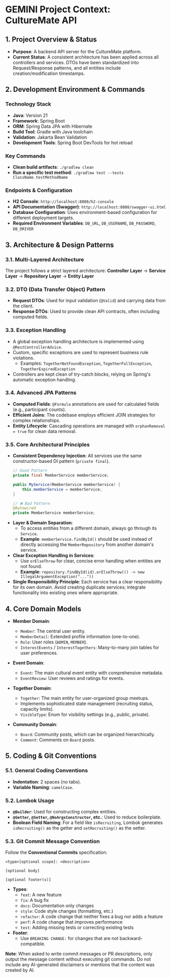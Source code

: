 # GEMINI Project Context: CultureMate API

## 1. Project Overview & Status

- **Purpose**: A backend API server for the CultureMate platform.
- **Current Status**: A consistent architecture has been applied across all controllers and services. DTOs have been standardized into Request/Response patterns, and all entities include creation/modification timestamps.

## 2. Development Environment & Commands

### Technology Stack
- **Java**: Version 21
- **Framework**: Spring Boot
- **ORM**: Spring Data JPA with Hibernate
- **Build Tool**: Gradle with Java toolchain
- **Validation**: Jakarta Bean Validation
- **Development Tools**: Spring Boot DevTools for hot reload

### Key Commands
- **Clean build artifacts**: `./gradlew clean`
- **Run a specific test method**: `./gradlew test --tests ClassName.testMethodName`

### Endpoints & Configuration
- **H2 Console**: `http://localhost:8080/h2-console`
- **API Documentation (Swagger)**: `http://localhost:8080/swagger-ui.html`
- **Database Configuration**: Uses environment-based configuration for different deployment targets.
- **Required Environment Variables**: `DB_URL`, `DB_USERNAME`, `DB_PASSWORD`, `DB_DRIVER`

## 3. Architecture & Design Patterns

### 3.1. Multi-Layered Architecture
The project follows a strict layered architecture:
**Controller Layer** → **Service Layer** → **Repository Layer** → **Entity Layer**

### 3.2. DTO (Data Transfer Object) Pattern
- **Request DTOs**: Used for input validation (`@Valid`) and carrying data from the client.
- **Response DTOs**: Used to provide clean API contracts, often including computed fields.

### 3.3. Exception Handling
- A global exception handling architecture is implemented using `@RestControllerAdvice`.
- Custom, specific exceptions are used to represent business rule violations.
  - Examples: `TogetherNotFoundException`, `TogetherFullException`, `TogetherExpiredException`
- Controllers are kept clean of try-catch blocks, relying on Spring's automatic exception handling.

### 3.4. Advanced JPA Patterns
- **Computed Fields**: `@Formula` annotations are used for calculated fields (e.g., participant counts).
- **Efficient Joins**: The codebase employs efficient JOIN strategies for complex relationships.
- **Entity Lifecycle**: Cascading operations are managed with `orphanRemoval = true` for clean data removal.

### 3.5. Core Architectural Principles
- **Consistent Dependency Injection**: All services use the same constructor-based DI pattern (`private final`).
  ```java
  // Good Pattern
  private final MemberService memberService;
  
  public MyService(MemberService memberService) {
      this.memberService = memberService;
  }
  
  // ❌ Bad Pattern
  @Autowired
  private MemberService memberService;
  ```
- **Layer & Domain Separation**:
  - To access entities from a different domain, always go through its `Service`.
  - **Example**: `memberService.findById()` should be used instead of directly accessing the `MemberRepository` from another domain's service.
- **Clear Exception Handling in Services**:
  - Use `orElseThrow` for clear, concise error handling when entities are not found.
  - **Example**: `repository.findById(id).orElseThrow(() -> new IllegalArgumentException("..."))`
- **Single Responsibility Principle**: Each service has a clear responsibility for its own domain. Avoid creating duplicate services; integrate functionality into existing ones where appropriate.

## 4. Core Domain Models

- **Member Domain**:
  - `Member`: The central user entity.
  - `MemberDetail`: Extended profile information (one-to-one).
  - `Role`: User roles (`ADMIN`, `MEMBER`).
  - `InterestEvents` / `InterestTogethers`: Many-to-many join tables for user preferences.

- **Event Domain**:
  - `Event`: The main cultural event entity with comprehensive metadata.
  - `EventReview`: User reviews and ratings for events.

- **Together Domain**:
  - `Together`: The main entity for user-organized group meetups.
  - Implements sophisticated state management (recruiting status, capacity limits).
  - `VisibleType`: Enum for visibility settings (e.g., public, private).

- **Community Domain**:
  - `Board`: Community posts, which can be organized hierarchically.
  - `Comment`: Comments on `Board` posts.

## 5. Coding & Git Conventions

### 5.1. General Coding Conventions
- **Indentation**: 2 spaces (no tabs).
- **Variable Naming**: `camelCase`.

### 5.2. Lombok Usage
- **`@Builder`**: Used for constructing complex entities.
- **`@Getter`, `@Setter`, `@NoArgsConstructor`, etc.**: Used to reduce boilerplate.
- **Boolean Field Naming**: For a field like `isRecruiting`, Lombok generates `isRecruiting()` as the getter and `setRecruiting()` as the setter.

### 5.3. Git Commit Message Convention
Follow the **Conventional Commits** specification:
```
<type>[optional scope]: <description>

[optional body]

[optional footer(s)]
```
- **Types**:
  - `feat`: A new feature
  - `fix`: A bug fix
  - `docs`: Documentation only changes
  - `style`: Code style changes (formatting, etc.)
  - `refactor`: A code change that neither fixes a bug nor adds a feature
  - `perf`: A code change that improves performance
  - `test`: Adding missing tests or correcting existing tests
- **Footer**:
  - Use `BREAKING CHANGE:` for changes that are not backward-compatible.

**Note**: When asked to write commit messages or PR descriptions, only output the message content without executing git commands. Do not include any AI-generated disclaimers or mentions that the content was created by AI.
